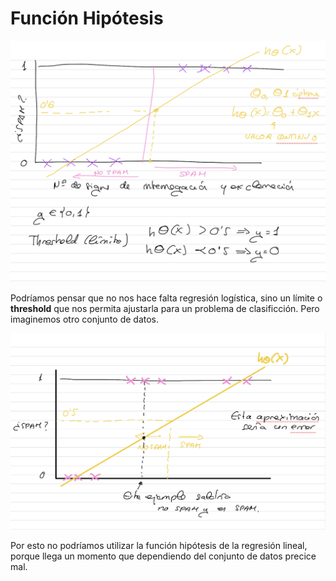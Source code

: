 # Función Hipótesis

![alt text](image-2.png)

Podríamos pensar que no nos hace falta regresión logística, sino un límite o **threshold** que nos permita ajustarla para un problema de clasificción.
Pero imaginemos otro conjunto de datos.

![alt text](image-3.png)

Por esto no podríamos utilizar la función hipótesis de la regresión lineal, porque llega un momento que dependiendo del conjunto de datos precice mal.